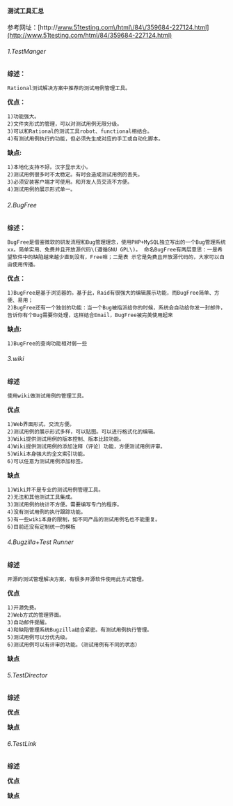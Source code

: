 #### 测试工具汇总

参考网址：[http:\/\/www.51testing.com\/html\/84\/359684-227124.html](http://www.51testing.com/html/84/359684-227124.html)

###### 1.TestManger

**综述：**

```
Rational测试解决方案中推荐的测试用例管理工具。
```

**优点：**

```
1)功能强大。
2)文件夹形式的管理，可以对测试用例无限分级。
3)可以和Rational的测试工具robot、functional相结合。
4)有测试用例执行的功能，但必须先生成对应的手工或自动化脚本。
```

**缺点:**

```
1)本地化支持不好。汉字显示太小。
2)测试用例很多时不太稳定。有时会造成测试用例的丢失。
3)必须安装客户端才可使用。和开发人员交流不方便。
4)测试用例的展示形式单一。
```

###### 2.BugFree

**综述：**

```
BugFree是借鉴微软的研发流程和Bug管理理念，使用PHP+MySQL独立写出的一个Bug管理系统xx。简单实用、免费并且开放源代码\(遵循GNU GPL\)。 命名BugFree有两层意思：一是希望软件中的缺陷越来越少直到没有，Free嘛；二是表 示它是免费且开放源代码的，大家可以自由使用传播。
```

**优点：**

```
1)BugFree是基于浏览器的。基于此，Raid有很强大的编辑展示功能，而BugFree简单、方便、易用；
2)BugFree还有一个独创的功能：当一个Bug被指派给你的时候，系统会自动给你发一封邮件，告诉你有个Bug需要你处理，这样结合Email，BugFree被完美使用起来
```

**缺点:**

```
1)BugFree的查询功能相对弱一些
```

###### 3.wiki

**综述**

```
使用wiki做测试用例的管理工具。
```

**优点**

```
1)Web界面形式，交流方便。
2)测试用例的展示形式多样，可以贴图。可以进行格式化的编辑。
3)Wiki提供测试用例的版本控制、版本比较功能。
4)Wiki提供测试用例的添加注释（评论）功能，方便测试用例评审。
5)Wiki本身强大的全文索引功能。
6)可以任意为测试用例添加标签。
```

**缺点**

```
1)Wiki并不是专业的测试用例管理工具。
2)无法和其他测试工具集成。
3)测试用例的统计不方便。需要编写专门的程序。
4)没有测试用例的执行跟踪功能。
5)有一些wiki本身的限制，如不同产品的测试用例名也不能重复。
6)目前还没有定制统一的模板
```

###### 4.Bugzilla+Test Runner

**综述**

```
开源的测试管理解决方案，有很多开源软件使用此方式管理。
```

**优点**

```
1)开源免费。
2)Web方式的管理界面。
3)自动邮件提醒。
4)和缺陷管理系统Bugzilla结合紧密。有测试用例执行管理。
5)测试用例可以分优先级。
6)测试用例可以有评审的功能。（测试用例有不同的状态）
```

**缺点**

###### 5.TestDirector

**综述**

**优点**

**缺点**

###### 6.TestLink

**综述**

**优点**

**缺点**

